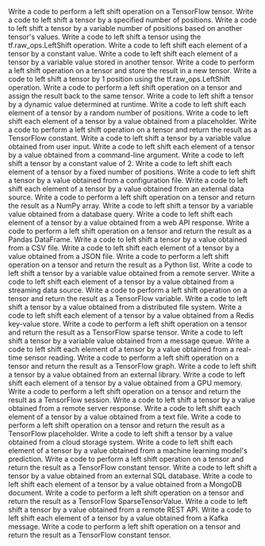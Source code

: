 Write a code to perform a left shift operation on a TensorFlow tensor.
Write a code to left shift a tensor by a specified number of positions.
Write a code to left shift a tensor by a variable number of positions based on another tensor's values.
Write a code to left shift a tensor using the tf.raw_ops.LeftShift operation.
Write a code to left shift each element of a tensor by a constant value.
Write a code to left shift each element of a tensor by a variable value stored in another tensor.
Write a code to perform a left shift operation on a tensor and store the result in a new tensor.
Write a code to left shift a tensor by 1 position using the tf.raw_ops.LeftShift operation.
Write a code to perform a left shift operation on a tensor and assign the result back to the same tensor.
Write a code to left shift a tensor by a dynamic value determined at runtime.
Write a code to left shift each element of a tensor by a random number of positions.
Write a code to left shift each element of a tensor by a value obtained from a placeholder.
Write a code to perform a left shift operation on a tensor and return the result as a TensorFlow constant.
Write a code to left shift a tensor by a variable value obtained from user input.
Write a code to left shift each element of a tensor by a value obtained from a command-line argument.
Write a code to left shift a tensor by a constant value of 2.
Write a code to left shift each element of a tensor by a fixed number of positions.
Write a code to left shift a tensor by a value obtained from a configuration file.
Write a code to left shift each element of a tensor by a value obtained from an external data source.
Write a code to perform a left shift operation on a tensor and return the result as a NumPy array.
Write a code to left shift a tensor by a variable value obtained from a database query.
Write a code to left shift each element of a tensor by a value obtained from a web API response.
Write a code to perform a left shift operation on a tensor and return the result as a Pandas DataFrame.
Write a code to left shift a tensor by a value obtained from a CSV file.
Write a code to left shift each element of a tensor by a value obtained from a JSON file.
Write a code to perform a left shift operation on a tensor and return the result as a Python list.
Write a code to left shift a tensor by a variable value obtained from a remote server.
Write a code to left shift each element of a tensor by a value obtained from a streaming data source.
Write a code to perform a left shift operation on a tensor and return the result as a TensorFlow variable.
Write a code to left shift a tensor by a value obtained from a distributed file system.
Write a code to left shift each element of a tensor by a value obtained from a Redis key-value store.
Write a code to perform a left shift operation on a tensor and return the result as a TensorFlow sparse tensor.
Write a code to left shift a tensor by a variable value obtained from a message queue.
Write a code to left shift each element of a tensor by a value obtained from a real-time sensor reading.
Write a code to perform a left shift operation on a tensor and return the result as a TensorFlow graph.
Write a code to left shift a tensor by a value obtained from an external library.
Write a code to left shift each element of a tensor by a value obtained from a GPU memory.
Write a code to perform a left shift operation on a tensor and return the result as a TensorFlow session.
Write a code to left shift a tensor by a value obtained from a remote server response.
Write a code to left shift each element of a tensor by a value obtained from a text file.
Write a code to perform a left shift operation on a tensor and return the result as a TensorFlow placeholder.
Write a code to left shift a tensor by a value obtained from a cloud storage system.
Write a code to left shift each element of a tensor by a value obtained from a machine learning model's prediction.
Write a code to perform a left shift operation on a tensor and return the result as a TensorFlow constant tensor.
Write a code to left shift a tensor by a value obtained from an external SQL database.
Write a code to left shift each element of a tensor by a value obtained from a MongoDB document.
Write a code to perform a left shift operation on a tensor and return the result as a TensorFlow SparseTensorValue.
Write a code to left shift a tensor by a value obtained from a remote REST API.
Write a code to left shift each element of a tensor by a value obtained from a Kafka message.
Write a code to perform a left shift operation on a tensor and return the result as a TensorFlow constant tensor.